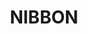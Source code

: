 ---
title: "NIBBON"
description: "NIBBON"
layout: shop
keywords:
  - 美食競賽
  - 台灣美食
  - 美食精選
datePublished: "2025-06-30"
dateModified: "2025-07-06"
city: "高雄市"
district: "鼓山區"
address: "高雄市鼓山區龍水二路9號"
phone: "075869570"
geo: "22.649653297080786, 120.28419372470813"
google_map: "https://maps.app.goo.gl/39GVz1s12z3z2vvFA"
footinder: "https://footinder.com.tw/%E9%AB%98%E9%9B%84%E5%B8%82%E9%BC%93%E5%B1%B1%E5%8D%80/10595/"
official: "https://www.facebook.com/nibbontw"
award:
  - name: "500盤"
    year: "2024"
    entries:
      - dishes:
          - "伊比利豬里肌"

---